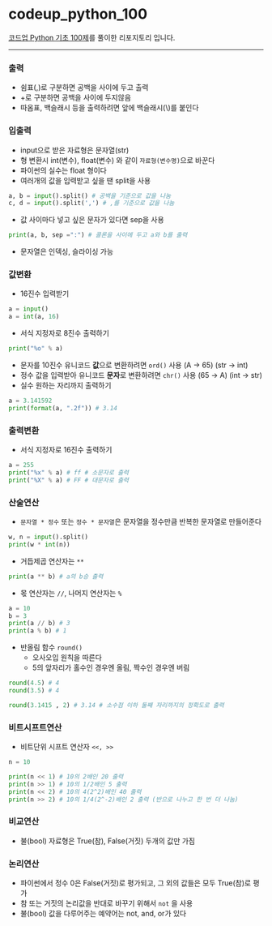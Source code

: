 # codeup_python_100
[코드업 Python 기초 100제](https://codeup.kr/problemsetsol.php?psid=33)를 풀이한 리포지토리 입니다.

---
### 출력
+ 쉼표(,)로 구분하면 공백을 사이에 두고 출력
+ +로 구분하면 공백을 사이에 두지않음
+ 따옴표, 백슬래시 등을 출력하려면 앞에 백슬래시(\\)를 붙인다

### 입출력
+ input으로 받은 자료형은 문자열(str)
+ 형 변환시 int(변수), float(변수) 와 같이 `자료형(변수명)`으로 바꾼다
+ 파이썬의 실수는 float 형이다
+ 여러개의 값을 입력받고 싶을 땐 split을 사용
```python
a, b = input().split() # 공백을 기준으로 값을 나눔
c, d = input().split(',') # ,를 기준으로 값을 나눔
```
+ 값 사이마다 넣고 싶은 문자가 있다면 sep을 사용
```python
print(a, b, sep =":") # 콜론을 사이에 두고 a와 b를 출력
```
+ 문자열은 인덱싱, 슬라이싱 가능

### 값변환
+ 16진수 입력받기
```python
a = input()
a = int(a, 16)
```
+ 서식 지정자로 8진수 출력하기
```python
print("%o" % a)
```
+ 문자를 10진수 유니코드 **값**으로 변환하려면 `ord()` 사용 (A → 65) (str → int)
+ 정수 값을 입력받아 유니코드 **문자**로 변환하려면 `chr()` 사용 (65 → A) (int → str)
+ 실수 원하는 자리까지 출력하기
```python
a = 3.141592
print(format(a, ".2f")) # 3.14
```

### 출력변환
+ 서식 지정자로 16진수 출력하기
```python
a = 255
print("%x" % a) # ff # 소문자로 출력
print("%X" % a) # FF # 대문자로 출력
```

### 산술연산
+ `문자열 * 정수` 또는 `정수 * 문자열`은 문자열을 정수만큼 반복한 문자열로 만들어준다
```python
w, n = input().split()
print(w * int(n))
```
+ 거듭제곱 연산자는 `**`
```python
print(a ** b) # a의 b승 출력
```
+ 몫 연산자는 `//`, 나머지 연산자는 `%`
```python
a = 10
b = 3
print(a // b) # 3
print(a % b) # 1
```
+ 반올림 함수 `round()`
    - 오사오입 원칙을 따른다
    - 5의 앞자리가 홀수인 경우엔 올림, 짝수인 경우엔 버림
```python
round(4.5) # 4
round(3.5) # 4

round(3.1415 , 2) # 3.14 # 소수점 이하 둘째 자리까지의 정확도로 출력
```

### 비트시프트연산
+ 비트단위 시프트 연산자 `<<, >>`
```python
n = 10

print(n << 1) # 10의 2배인 20 출력 
print(n >> 1) # 10의 1/2배인 5 출력
print(n << 2) # 10의 4(2^2)배인 40 출력
print(n >> 2) # 10의 1/4(2^-2)배인 2 출력 (반으로 나누고 한 번 더 나눔)
```

### 비교연산
+ 불(bool) 자료형은 True(참), False(거짓) 두개의 값만 가짐

### 논리연산
+ 파이썬에서 정수 0은 False(거짓)로 평가되고, 그 외의 값들은 모두 True(참)로 평가
+ 참 또는 거짓의 논리값을 반대로 바꾸기 위해서 `not` 을 사용
+ 불(bool) 값을 다루어주는 예약어는 not, and, or가 있다